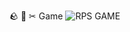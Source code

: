 
🪨 📄 ✂ Game
![RPS GAME](https://user-images.githubusercontent.com/76551267/148892684-892d768a-c577-4bd3-8f90-441902adb36a.png)

